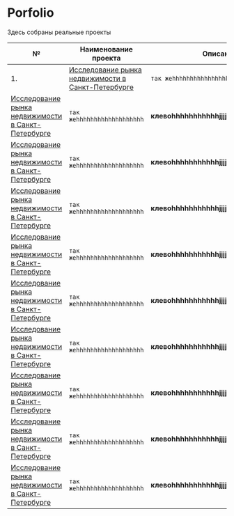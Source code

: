 # Porfolio

Здесь собраны реальные проекты

 | №  |Наименование проекта  |                  Описание  |                                                     Стек 
| ---- | ------------------- | -------------------- | ------------
| 1.|[Исследование рынка недвижимости в Санкт-Петербурге](market_real_SPB-main/market_real_SPB-main) | `так жеhhhhhhhhhhhhhhhhhhh` | **клевоhhhhhhhhhhhjjjjjjjjjjjjjjjjjjjjjjjjjjjjjjjjjjjjj**
[Исследование рынка недвижимости в Санкт-Петербурге](market_real_SPB-main/market_real_SPB-main) | `так жеhhhhhhhhhhhhhhhhhhh` | **клевоhhhhhhhhhhhjjjjjjjjjjjjjjjjjjjjjjjjjjjjjjjjjjjjj**
[Исследование рынка недвижимости в Санкт-Петербурге](market_real_SPB-main/market_real_SPB-main) | `так жеhhhhhhhhhhhhhhhhhhh` | **клевоhhhhhhhhhhhjjjjjjjjjjjjjjjjjjjjjjjjjjjjjjjjjjjjj**
[Исследование рынка недвижимости в Санкт-Петербурге](market_real_SPB-main/market_real_SPB-main) | `так жеhhhhhhhhhhhhhhhhhhh` | **клевоhhhhhhhhhhhjjjjjjjjjjjjjjjjjjjjjjjjjjjjjjjjjjjjj**
[Исследование рынка недвижимости в Санкт-Петербурге](market_real_SPB-main/market_real_SPB-main) | `так жеhhhhhhhhhhhhhhhhhhh` | **клевоhhhhhhhhhhhjjjjjjjjjjjjjjjjjjjjjjjjjjjjjjjjjjjjj**
[Исследование рынка недвижимости в Санкт-Петербурге](market_real_SPB-main/market_real_SPB-main) | `так жеhhhhhhhhhhhhhhhhhhh` | **клевоhhhhhhhhhhhjjjjjjjjjjjjjjjjjjjjjjjjjjjjjjjjjjjjj**
[Исследование рынка недвижимости в Санкт-Петербурге](market_real_SPB-main/market_real_SPB-main) | `так жеhhhhhhhhhhhhhhhhhhh` | **клевоhhhhhhhhhhhjjjjjjjjjjjjjjjjjjjjjjjjjjjjjjjjjjjjj**
[Исследование рынка недвижимости в Санкт-Петербурге](market_real_SPB-main/market_real_SPB-main) | `так жеhhhhhhhhhhhhhhhhhhh` | **клевоhhhhhhhhhhhjjjjjjjjjjjjjjjjjjjjjjjjjjjjjjjjjjjjj**
[Исследование рынка недвижимости в Санкт-Петербурге](market_real_SPB-main/market_real_SPB-main) | `так жеhhhhhhhhhhhhhhhhhhh` | **клевоhhhhhhhhhhhjjjjjjjjjjjjjjjjjjjjjjjjjjjjjjjjjjjjj**
[Исследование рынка недвижимости в Санкт-Петербурге](market_real_SPB-main/market_real_SPB-main) | `так жеhhhhhhhhhhhhhhhhhhh` | **клевоhhhhhhhhhhhjjjjjjjjjjjjjjjjjjjjjjjjjjjjjjjjjjjjj**


